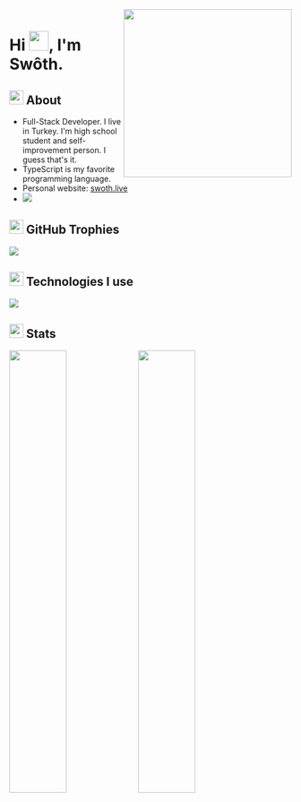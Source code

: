 <img width="300" align="right" src="https://i.ibb.co/FDrdkJ9/IMG-4578.png" />

<h1>Hi <img width="35" src="https://cdn.swoth.live/emojis/waving-hand.gif" />, I'm Swôth.</h1>

<h2><img width="25" src="https://cdn.swoth.live/emojis/magnifying-glass.png" /> About</h2>

- Full-Stack Developer. I live in Turkey. I'm high school <br/> student and self-improvement person. I guess that's it.
- TypeScript is my favorite programming language.
- Personal website: [swoth.live](https://swoth.live)
- ![](https://komarev.com/ghpvc/?username=swothh&style=for-the-badge)

<h2 width="100%"><img width="25" src="https://cdn.swoth.live/emojis/trophy.png" /> GitHub Trophies</h2>
<img src="https://github-profile-trophy.vercel.app/?username=swothh&theme=darkhub&no-frame=true&margin-w=15&margin-h=15" />

<h2 width="100%"><img width="25" src="https://cdn.swoth.live/emojis/gear.png" /> Technologies I use</h2>
<img src="https://skillicons.dev/icons?i=alpinejs,bootstrap,java,css,sass,html,js,ts,php,react,vue,svelte,next,nuxt,mongodb,discord,cloudflare,codepen,electron,express,fastapi,tailwindcss,git,github,heroku,nodejs,webpack,markdown,netlify,pug" />

<h2 width="100%"><img width="25" src="https://cdn.swoth.live/emojis/sparkles.png" /> Stats</h2>
<img align="left" width="45%" src="https://github-readme-stats.vercel.app/api?username=swothh&show_icons=true&theme=react&hide_border=true&bg_color=0D1117">
<img align="left" width="45%" src="https://github-readme-streak-stats.herokuapp.com/?user=swothh&theme=black-ice&hide_border=true&stroke=0000&background=0D1117">
